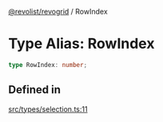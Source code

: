 [@revolist/revogrid](README.md) / RowIndex

# Type Alias: RowIndex

```ts
type RowIndex: number;
```

## Defined in

[src/types/selection.ts:11](https://github.com/revolist/revogrid/blob/1d7f63e049242097564b7da6ec33fe3875543951/src/types/selection.ts#L11)
